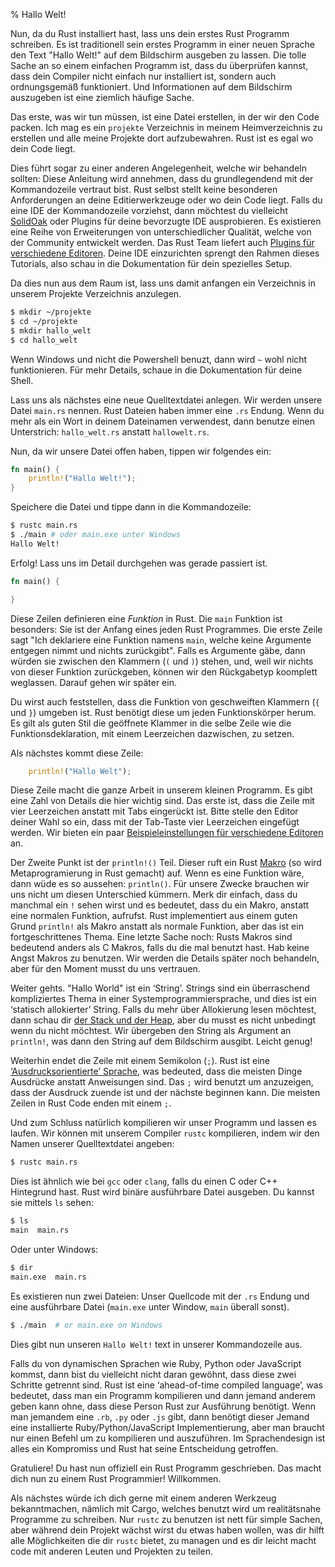 % Hallo Welt!

Nun, da du Rust installiert hast, lass uns dein erstes Rust Programm schreiben.
Es ist traditionell sein erstes Programm in einer neuen Sprache den Text
"Hallo Welt!" auf dem Bildschirm ausgeben zu lassen. Die tolle Sache an so
einem einfachen Programm ist, dass du überprüfen kannst, dass dein Compiler
nicht einfach nur installiert ist, sondern auch ordnungsgemäß funktioniert.
Und Informationen auf dem Bildschirm auszugeben ist eine ziemlich häufige Sache.

Das erste, was wir tun müssen, ist eine Datei erstellen, in der wir den Code
packen. Ich mag es ein `projekte` Verzeichnis in meinem Heimverzeichnis zu
erstellen und alle meine Projekte dort aufzubewahren. Rust ist es egal wo dein
Code liegt.

Dies führt sogar zu einer anderen Angelegenheit, welche wir behandeln sollten:
Diese Anleitung wird annehmen, dass du grundlegendend mit der Kommandozeile
vertraut bist. Rust selbst stellt keine besonderen Anforderungen an deine
Editierwerkzeuge oder wo dein Code liegt. Falls du eine IDE der Kommandozeile
vorziehst, dann möchtest du vielleicht [SolidOak][solidoak] oder Plugins für
deine bevorzugte IDE ausprobieren. Es existieren eine Reihe von Erweiterungen
von unterschiedlicher Qualität, welche von der Community entwickelt werden.
Das Rust Team liefert auch [Plugins für verschiedene Editoren][plugins].
Deine IDE einzurichten sprengt den Rahmen dieses Tutorials, also schau in die
Dokumentation für dein spezielles Setup.

[solidoak]: https://github.com/oakes/SolidOak
[plugins]: https://github.com/rust-lang/rust/blob/master/src/etc/CONFIGS.md

Da dies nun aus dem Raum ist, lass uns damit anfangen ein Verzeichnis in unserem
Projekte Verzeichnis anzulegen.

```bash
$ mkdir ~/projekte
$ cd ~/projekte
$ mkdir hallo_welt
$ cd hallo_welt
```

Wenn Windows und nicht die Powershell benuzt, dann wird `~` wohl nicht
funktionieren. Für mehr Details, schaue in die Dokumentation für deine Shell.

Lass uns als nächstes eine neue Quelltextdatei anlegen. Wir werden unsere Datei
`main.rs` nennen. Rust Dateien haben immer eine `.rs` Endung. Wenn du mehr
als ein Wort in deinem Dateinamen verwendest, dann benutze einen Unterstrich:
`hallo_welt.rs` anstatt `hallowelt.rs`.

Nun, da wir unsere Datei offen haben, tippen wir folgendes ein:

```rust
fn main() {
    println!("Hallo Welt!");
}
```

Speichere die Datei und tippe dann in die Kommandozeile:

```bash
$ rustc main.rs
$ ./main # oder main.exe unter Windows
Hallo Welt!
```

Erfolg! Lass uns im Detail durchgehen was gerade passiert ist.

```rust
fn main() {

}
```

Diese Zeilen definieren eine *Funktion* in Rust. Die `main` Funktion ist
besonders: Sie ist der Anfang eines jeden Rust Programmes. Die erste Zeile sagt
"Ich deklariere eine Funktion namens `main`, welche keine Argumente entgegen
nimmt und nichts zurückgibt". Falls es Argumente gäbe, dann würden sie zwischen
den Klammern (`(` und `)`) stehen, und, weil wir nichts von dieser Funktion
zurückgeben, können wir den Rückgabetyp koomplett weglassen. Darauf gehen
wir später ein.

Du wirst auch feststellen, dass die Funktion von geschweiften Klammern (`{` und
`}`) umgeben ist. Rust benötigt diese um jeden Funktionskörper herum. Es gilt
als guten Stil die geöffnete Klammer in die selbe Zeile wie die
Funktionsdeklaration, mit einem Leerzeichen dazwischen, zu setzen.

Als nächstes kommt diese Zeile:

```rust
    println!("Hallo Welt");
```

Diese Zeile macht die ganze Arbeit in unserem kleinen Programm. Es gibt eine
Zahl von Details die hier wichtig sind. Das erste ist, dass die Zeile mit
vier Leerzeichen anstatt mit Tabs eingerückt ist. Bitte stelle den Editor
deiner Wahl so ein, dass mit der Tab-Taste vier Leerzeichen eingefügt werden.
Wir bieten ein paar [Beispieleinstellungen für verschiedene Editoren][configs]
an.

[configs]: https://github.com/rust-lang/rust/tree/master/src/etc/CONFIGS.md

Der Zweite Punkt ist der `println!()` Teil. Dieser ruft ein Rust
[Makro][macro] (so wird Metaprogramierung in Rust gemacht) auf. Wenn es eine
Funktion wäre, dann wüde es so aussehen: `println()`. Für unsere Zwecke
brauchen wir uns nicht um diesen Unterschied kümmern. Merk dir einfach, dass du
manchmal ein `!` sehen wirst und es bedeutet, dass du ein Makro, anstatt eine
normalen Funktion, aufrufst. Rust implementiert aus einem guten Grund
`println!` als Makro anstatt als normale Funktion, aber das ist ein
fortgeschrittenes Thema. Eine letzte Sache noch: Rusts Makros sind bedeutend
anders als C Makros, falls du die mal benutzt hast. Hab keine Angst Makros zu
benutzen. Wir werden die Details später noch behandeln, aber für den Moment
musst du uns vertrauen.

[macro]: Makros.md

Weiter gehts. "Hallo World" ist ein ‘String’. Strings sind ein überraschend
kompliziertes Thema in einer Systemprogrammiersprache, und dies ist ein
‘statisch allokierter’ String. Falls du mehr über Allokierung lesen möchtest,
dann schau dir [der Stack und der Heap][allocation], aber du musst es nicht
unbedingt wenn du nicht möchtest. Wir übergeben den String als Argument an
`println!`, was dann den String auf dem Bildschirm ausgibt. Leicht genug!

[allocation]: Der_Stack_Und_Der_Heap.md

Weiterhin endet die Zeile mit einem Semikolon (`;`). Rust ist eine
[‘Ausdrucksorientierte’ Sprache][expression-oriented language], was bedeuted,
dass die meisten Dinge Ausdrücke anstatt Anweisungen sind. Das `;` wird
benutzt um anzuzeigen, dass der Ausdruck zuende ist und der nächste beginnen
kann. Die meisten Zeilen in Rust Code enden mit einem `;`.

[expression-oriented language]: Glossar.md#ausdrucksorientierte-sprache

Und zum Schluss natürlich kompilieren wir unser Programm und lassen es laufen.
Wir können mit unserem Compiler `rustc` kompilieren, indem wir den Namen
unserer Quelltextdatei angeben:

```bash
$ rustc main.rs
```

Dies ist ähnlich wie bei `gcc` oder `clang`, falls du einen C oder C++
Hintegrund hast. Rust wird binäre ausführbare Datei ausgeben.
Du kannst sie mittels `ls` sehen:

```bash
$ ls
main  main.rs
```

Oder unter Windows:

```bash
$ dir
main.exe  main.rs
```

Es existieren nun zwei Dateien: Unser Quellcode mit der `.rs` Endung und eine
ausführbare Datei (`main.exe` unter Window, `main` überall sonst).

```bash
$ ./main  # or main.exe on Windows
```

Dies gibt nun unseren `Hallo Welt!` text in unserer Kommandozeile aus.

Falls du von dynamischen Sprachen wie Ruby, Python oder JavaScript kommst, dann
bist du vielleicht nicht daran gewöhnt, dass diese zwei Schritte getrennt sind.
Rust ist eine ‘ahead-of-time compiled language’, was bedeutet, dass man ein
Programm kompilieren und dann jemand anderem geben kann ohne, dass diese
Person Rust zur Ausführung benötigt. Wenn man jemandem eine `.rb`, `.py` oder
`.js` gibt, dann benötigt dieser Jemand eine installierte
Ruby/Python/JavaScript Implementierung, aber man braucht nur einen Befehl um
zu kompilieren und auszuführen. Im Sprachendesign ist alles ein Kompromiss und
Rust hat seine Entscheidung getroffen.

Gratuliere! Du hast nun offiziell ein Rust Programm geschrieben. Das macht dich
nun zu einem Rust Programmier! Willkommen.

Als nächstes würde ich dich gerne mit einem anderen Werkzeug bekanntmachen, 
nämlich mit Cargo, welches benutzt wird um realitätsnahe Programme zu
schreiben. Nur `rustc` zu benutzen ist nett für simple Sachen, aber während 
dein Projekt wächst wirst du etwas haben wollen, was dir hilft alle
Möglichkeiten die dir `rustc` bietet, zu managen und es dir leicht macht
code mit anderen Leuten und Projekten zu teilen.

